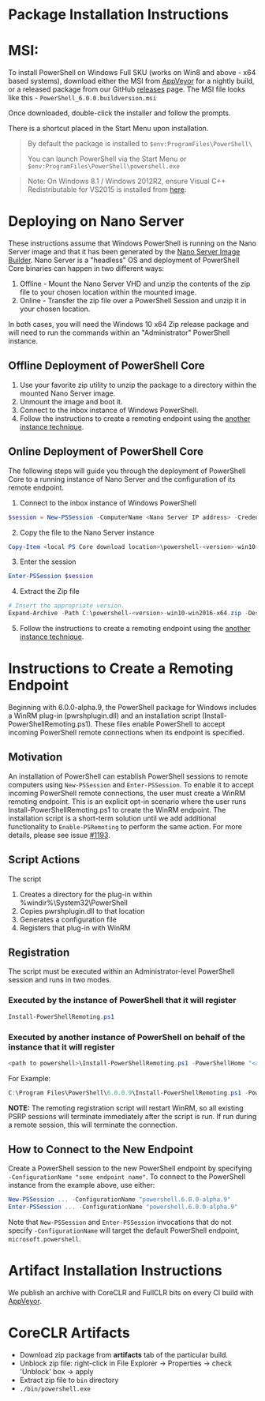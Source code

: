 Package Installation Instructions
=================================

# MSI:
To install PowerShell on Windows Full SKU (works on Win8 and above - x64 based systems), download either the MSI from [AppVeyor][] for a nightly build, 
or a released package from our GitHub [releases][] page. The MSI file looks like this - `PowerShell_6.0.0.buildversion.msi`

Once downloaded, double-click the installer and follow the prompts.

There is a shortcut placed in the Start Menu upon installation.

> By default the package is installed to `$env:ProgramFiles\PowerShell\`
>
> You can launch PowerShell via the Start Menu or `$env:ProgramFiles\PowerShell\powershell.exe`

> Note: On Windows 8.1 / Windows 2012R2, ensure Visual C++ Redistributable 
> for VS2015 is installed from [here](http://download.microsoft.com/download/9/3/F/93FCF1E7-E6A4-478B-96E7-D4B285925B00/vc_redist.x64.exe):

# Deploying on Nano Server

These instructions assume that Windows PowerShell is running on the Nano Server image and that it has been generated by the [Nano Server Image Builder](https://technet.microsoft.com/en-us/windows-server-docs/get-started/deploy-nano-server).
Nano Server is a "headless" OS and deployment of PowerShell Core binaries can happen in two different ways:

1. Offline - Mount the Nano Server VHD and unzip the contents of the zip file to your chosen location within the mounted image.
2. Online - Transfer the zip file over a PowerShell Session and unzip it in your chosen location.

In both cases, you will need the Windows 10 x64 Zip release package and will need to run the commands within an "Administrator" PowerShell instance.

## Offline Deployment of PowerShell Core

1. Use your favorite zip utility to unzip the package to a directory within the mounted Nano Server image.
2. Unmount the image and boot it.
3. Connect to the inbox instance of Windows PowerShell.
4. Follow the instructions to create a remoting endpoint using the [another instance technique](#executed-by-another-instance-of-powershell-on-behalf-of-the-instance-that-it-will-register). 

## Online Deployment of PowerShell Core

The following steps will guide you through the deployment of PowerShell Core to a running instance of Nano Server and the configuration of its remote endpoint.

1. Connect to the inbox instance of Windows PowerShell
```powershell
$session = New-PSSession -ComputerName <Nano Server IP address> -Credential <An Administrator account on the system>
```
2. Copy the file to the Nano Server instance
```powershell
Copy-Item <local PS Core download location>\powershell-<version>-win10-win2016-x64.zip c:\ -ToSession $session
```
3. Enter the session
```powershell
Enter-PSSession $session
```
4. Extract the Zip file
```powershell
# Insert the appropriate version.
Expand-Archive -Path C:\powershell-<version>-win10-win2016-x64.zip -DestinationPath "C:\PowerShellCore_<version>"
```
5. Follow the instructions to create a remoting endpoint using the [another instance technique](#executed-by-another-instance-of-powershell-on-behalf-of-the-instance-that-it-will-register). 

# Instructions to Create a Remoting Endpoint

Beginning with 6.0.0-alpha.9, the PowerShell package for Windows includes a WinRM plug-in (pwrshplugin.dll) and an installation script (Install-PowerShellRemoting.ps1). 
These files enable PowerShell to accept incoming PowerShell remote connections when its endpoint is specified. 

## Motivation

An installation of PowerShell can establish PowerShell sessions to remote computers using `New-PSSession` and `Enter-PSSession`. 
To enable it to accept incoming PowerShell remote connections, the user must create a WinRM remoting endpoint. 
This is an explicit opt-in scenario where the user runs Install-PowerShellRemoting.ps1 to create the WinRM endpoint. 
The installation script is a short-term solution until we add additional functionality to `Enable-PSRemoting` to perform the same action. 
For more details, please see issue [#1193](https://github.com/PowerShell/PowerShell/issues/1193).

## Script Actions

The script

1. Creates a directory for the plug-in within %windir%\System32\PowerShell
2. Copies pwrshplugin.dll to that location
3. Generates a configuration file
4. Registers that plug-in with WinRM

## Registration

The script must be executed within an Administrator-level PowerShell session and runs in two modes.

### Executed by the instance of PowerShell that it will register
``` powershell
Install-PowerShellRemoting.ps1
```
### Executed by another instance of PowerShell on behalf of the instance that it will register
``` powershell
<path to powershell>\Install-PowerShellRemoting.ps1 -PowerShellHome "<absolute path to the instance's $PSHOME>" -PowerShellVersion "<the powershell version tag>"
```
For Example:
``` powershell
C:\Program Files\PowerShell\6.0.0.9\Install-PowerShellRemoting.ps1 -PowerShellHome "C:\Program Files\PowerShell\6.0.0.9\" -PowerShellVersion "6.0.0-alpha.9" 
```
**NOTE:** The remoting registration script will restart WinRM, so all existing PSRP sessions will terminate immediately after the script is run. If run during a remote session, this will terminate the connection.

## How to Connect to the New Endpoint

Create a PowerShell session to the new PowerShell endpoint by specifying `-ConfigurationName "some endpoint name"`. To connect to the PowerShell instance from the example above, use either:
``` powershell
New-PSSession ... -ConfigurationName "powershell.6.0.0-alpha.9"
Enter-PSSession ... -ConfigurationName "powershell.6.0.0-alpha.9"
``` 
Note that `New-PSSession` and `Enter-PSSession` invocations that do not specify `-ConfigurationName` will target the default PowerShell endpoint, `microsoft.powershell`.

Artifact Installation Instructions
==================================

We publish an archive with CoreCLR and FullCLR bits on every CI build with [AppVeyor][].

[releases]: https://github.com/PowerShell/PowerShell/releases
[signing]: ../../tools/Sign-Package.ps1
[AppVeyor]: https://ci.appveyor.com/project/PowerShell/powershell

CoreCLR Artifacts
=================

* Download zip package from **artifacts** tab of the particular build.
* Unblock zip file: right-click in File Explorer -> Properties ->
  check 'Unblock' box -> apply
* Extract zip file to `bin` directory
* `./bin/powershell.exe`
